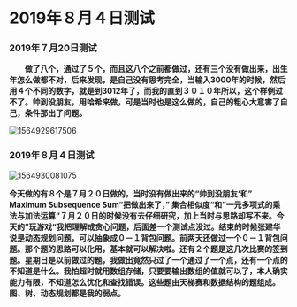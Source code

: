 #  2019年８月４日测试

### 2019年７月20日测试

　　**做了八个，通过了５个，而且这八个之前都做过，还有三个没有做出来，出生年怎么做都不对，后来发现，是自己没有思考完全，当输入3000年的时候，然后用４个不同的数字，就是到3012年了，而我的直到３０１０年所以，这个样例过不了。帅到没朋友，用哈希来做，可是当时也是这么做的，自己的粗心大意害了自己，条件那出了问题。**

![1564929617506](/tmp/1564929617506.png)

### 2019年８月４日测试

![1564930081075](/tmp/1564930081075.png)

​     **今天做的有８个是７月２０日做的，当时没有做出来的“帅到没朋友‘和” Maximum Subsequence Sum“把做出来了，” 集合相似度“和”一元多项式的乘法与加法运算“７月２０日的时候没有去仔细研究，加上当时与思路却写不来。今天的”玩游戏“我把理解成贪心问题，后面差一个测试点没过。结束的时候张建华说是动态规划问题，可以抽象成０－１背包问题。前两天还做过一个０－１背包问题。那个题的思路可以化用，基本就可以解决啦。还有２个题是这几次比赛的签到题。星期日是以前做过的题，我做出竟然只过了一个通过了一个点，还有一个点的不知道是什么。我怕超时就用数组存储，只要要输出数组的值就可以了，本人确实能力有限，不知道怎么优化和查找错误。这些题由天梯赛和数据结构的题组成。图、树、动态规划都是我的弱点。**